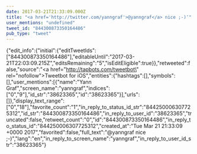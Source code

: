 ```yaml
---
date: 2017-03-21T21:33:09.000Z
title: "<a href='http://twitter.com/yanngraf'>@yanngraf</a> nice ;-)″"
user_mentions: "undefined"
tweet_id: "844300873350164486"
pub_type: "tweet"
---
```

{"edit_info":{"initial":{"editTweetIds":["844300873350164486"],"editableUntil":"2017-03-21T22:03:09.215Z","editsRemaining":"5","isEditEligible":true}},"retweeted":false,"source":"<a href=\"http://tapbots.com/tweetbot\" rel=\"nofollow\">Tweetbot for iΟS</a>","entities":{"hashtags":[],"symbols":[],"user_mentions":[{"name":"Yann Graf","screen_name":"yanngraf","indices":["0","9"],"id_str":"38623365","id":"38623365"}],"urls":[]},"display_text_range":["0","18"],"favorite_count":"1","in_reply_to_status_id_str":"844250006307725312","id_str":"844300873350164486","in_reply_to_user_id":"38623365","truncated":false,"retweet_count":"0","id":"844300873350164486","in_reply_to_status_id":"844250006307725312","created_at":"Tue Mar 21 21:33:09 +0000 2017","favorited":false,"full_text":"@yanngraf nice ;-)","lang":"en","in_reply_to_screen_name":"yanngraf","in_reply_to_user_id_str":"38623365"}
